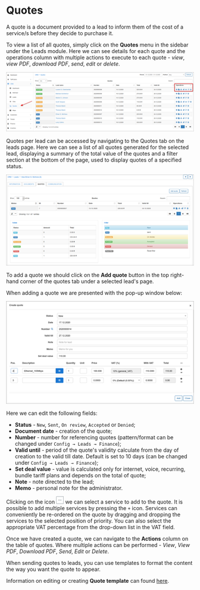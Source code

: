 Quotes
=======
A quote is a document provided to a lead to inform them of the cost of a service/s before they decide to purchase it.

To view a list of all quotes, simply click on the **Quotes** menu in the sidebar under the Leads module. Here we can see details for each quote and the operations column with multiple actions to execute to each quote - *view*, *view PDF*, *download PDF*, *send*, *edit* or *delete*.

![Quotes Main View](quotes_main.png)

Quotes per lead can be accessed by navigating to the Quotes tab on the leads page. Here we can see a list of all quotes generated for the selected lead, displaying a summary of the total value of the quotes and a filter section at the bottom of the page, used to display quotes of a specified status.

![Quote](quote.png)

To add a quote we should click on the **Add quote** button in the top right-hand corner of the quotes tab under a selected lead's page.

When adding a quote we are presented with the pop-up window below:

![Quote_add](quote_add.png)

Here we can edit the following fields:
- **Status** - `New`, `Sent`, `On review`, `Accepted` or `Denied`;
- **Document date** - creation of the quote;
- **Number** - number for referencing quotes (pattern/format can be changed under `Config → Leads → Finance`);
- **Valid until** - period of the quote's validity calculate from the day of creation to the valid till date. Default is set to 10 days (can be changed under `Config → Leads → Finance`);
- **Set deal value** - value is calculated only for internet, voice, recurring, bundle tariff plans and depends on the total of quote;
- **Note** - note directed to the lead;
- **Memo** - personal note for the administrator.

Clicking on the icon ![More](more.png) we can select a service to add to the quote. It is possible to add multiple services by pressing the `+` icon. Services can conveniently be re-ordered on the quote by dragging and dropping the services to the selected position of priority. You can also select the appropriate VAT percentage from the drop-down list in the VAT field.

Once we have created a quote, we can navigate to the **Actions** column on the table of quotes. Where multiple actions can be performed - *View*, *View PDF*, *Download PDF*, *Send*, *Edit* or *Delete*.

When sending quotes to leads, you can use templates to format the content the way you want the quote to appear.

Information on editing or creating **Quote template** can found [here](configuration/system/templates/templates.md).
